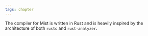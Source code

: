 ```yaml
---
tags: chapter
---
```


The compiler for Mist is written in Rust and is heavily inspired by the architecture of both `rustc` and `rust-analyzer`.
